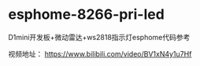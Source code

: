 # esphome-8266-pri-led
D1mini开发板+微动雷达+ws2818指示灯esphome代码参考

视频地址：
https://www.bilibili.com/video/BV1xN4y1u7Hf
